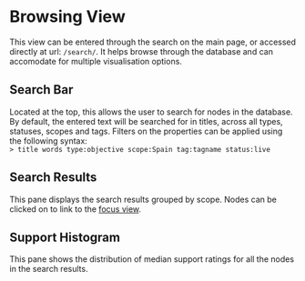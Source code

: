 # Browsing View

This view can be entered through the search on the main page, or accessed directly at url: `/search/`.
It helps browse through the database and can accomodate for multiple visualisation options.

## Search Bar

Located at the top, this allows the user to search for nodes in the database.
By default, the entered text will be searched for in titles, across all types, statuses, scopes and tags.
Filters on the properties can be applied using the following syntax:<br>
```> title words type:objective scope:Spain tag:tagname status:live ```

## Search Results

This pane displays the search results grouped by scope.
Nodes can be clicked on to link to the [focus view](focus.md).

## Support Histogram

This pane shows the distribution of median support ratings for all the nodes in the search results.
